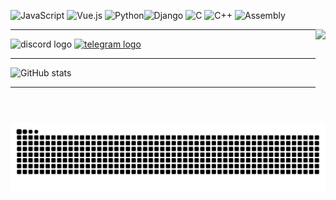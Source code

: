 ![JavaScript](https://img.shields.io/badge/-JavaScript-F7DF1E?style=flat-square&logo=javascript&logoColor=black) ![Vue.js](https://img.shields.io/badge/-Vue.js-4FC08D?style=flat-square&logo=vue.js&logoColor=white) ![Python](https://img.shields.io/badge/-Python-3776AB?style=flat-square&logo=python&logoColor=white)![Django](https://img.shields.io/badge/-Django-092E20?style=flat-square&logo=django&logoColor=white) ![C](https://img.shields.io/badge/-C-A8B400?style=flat-square&logo=c&logoColor=white) ![C++](https://img.shields.io/badge/-C++-00599C?style=flat-square&logo=c%2B%2B&logoColor=white) ![Assembly](https://img.shields.io/badge/-Assembly-000000?style=flat-square&logo=assembly&logoColor=white) 

<img align="right" height="150" src="https://avatars.githubusercontent.com/u/143228874?v=4"  />

---

<div align="left">
  <img src="https://img.shields.io/static/v1?message=Discord&logo=discord&label=tiltewww&color=7289DA&logoColor=white&labelColor=&style=for-the-badge" height="35" alt="discord logo"  />
  <a href="https://t.me/t1ltewww" target="_blank">
    <img src="https://img.shields.io/static/v1?message=Telegram&logo=telegram&label=&color=2CA5E0&logoColor=white&labelColor=&style=for-the-badge" height="35" alt="telegram logo"  />
  </a>
</div>

---

![GitHub stats](https://github-readme-stats.vercel.app/api?username=tiltewww&show_icons=true&theme=radical)

---
<br clear="both">

<img src="https://raw.githubusercontent.com/tiltewww/tiltewww/output/snake.svg" alt="Snake animation" />
